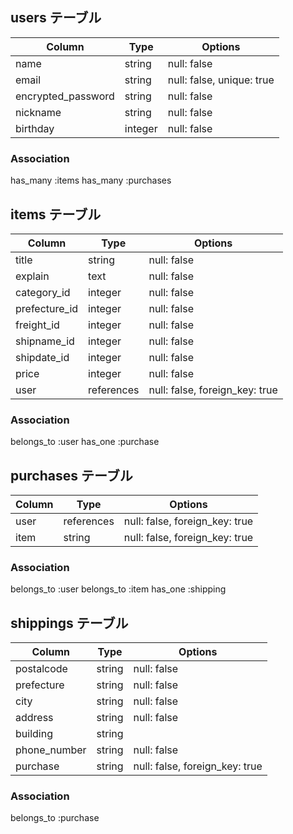 ## users テーブル

| Column             | Type   | Options                   |
| ------------------ | ------ | ------------------------- |
| name               | string | null: false               |
| email              | string | null: false, unique: true |
| encrypted_password | string | null: false               |
| nickname           | string | null: false               |
| birthday           | integer | null: false              |


### Association

has_many :items
has_many :purchases

## items テーブル

| Column      | Type   | Options     |
| ----------- | ------ | ----------- |
| title       | string | null: false |
| explain     | text   | null: false |
| category_id | integer | null: false |
| prefecture_id    | integer | null: false |
| freight_id  | integer | null: false |
| shipname_id | integer | null: false |
| shipdate_id | integer | null: false |
| price       | integer | null: false |
| user        | references | null: false, foreign_key: true |


### Association

belongs_to :user
has_one :purchase

## purchases テーブル

| Column  | Type       | Options                        |
| ------- | ---------- | ------------------------------ |
| user    | references | null: false, foreign_key: true |
| item    | string     | null: false, foreign_key: true |

### Association

belongs_to :user
belongs_to :item
has_one :shipping

## shippings テーブル

| Column       | Type    | Options      |
| ------------ | --------| ------------ |
| postalcode   | string  | null: false  |
| prefecture   | string  | null: false  |
| city         | string  | null: false  |
| address      | string  | null: false  |
| building     | string  |              |
| phone_number | string  | null: false  |
| purchase     | string  | null: false, foreign_key: true  |


### Association

belongs_to :purchase